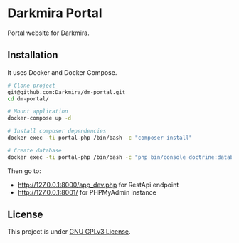Darkmira Portal
===============

Portal website for Darkmira.


## Installation

It uses Docker and Docker Compose.

``` bash
# Clone project
git@github.com:Darkmira/dm-portal.git
cd dm-portal/

# Mount application
docker-compose up -d

# Install composer dependencies
docker exec -ti portal-php /bin/bash -c "composer install"

# Create database
docker exec -ti portal-php /bin/bash -c "php bin/console doctrine:database:create"
```

Then go to:

 - http://127.0.0.1:8000/app_dev.php for RestApi endpoint
 - http://127.0.0.1:8001/ for PHPMyAdmin instance


## License

This project is under [GNU GPLv3 License](LICENSE).
